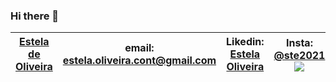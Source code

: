 ### Hi there 👋

| [Estela de Oliveira](https://github.com/ste2021) | email: estela.oliveira.cont@gmail.com  	|  Likedin: [Estela Oliveira](https://www.linkedin.com/feed/)|Insta: [@ste2021](https://www.instagram.com/ste2021/) <img src="https://www.iconfinder.com/icons/5296765/camera_instagram_instagram_logo_icon"/>|
|---	|---	|---	|---	|

<!--
**ste2021/ste2021** is a ✨ _special_ ✨ repository because its `README.md` (this file) appears on your GitHub profile.

